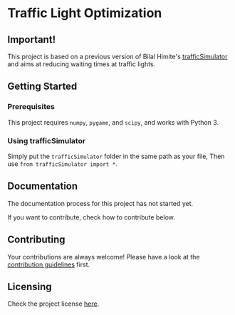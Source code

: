 # Traffic Light Optimization

## Important!

This project is based on a previous version of Bilal Himite's [trafficSimulator](https://github.com/BilHim/trafficSimulator) and aims at reducing waiting times at traffic lights.

## Getting Started

### Prerequisites

This project requires `numpy`, `pygame`, and `scipy`, and works with Python 3.

### Using trafficSimulator

Simply put the `trafficSimulator` folder in the same path as your file, Then use `from trafficSimulator import *`.

## Documentation

The documentation process for this project has not started yet.

If you want to contribute, check how to contribute below.

## Contributing

Your contributions are always welcome! Please have a look at the [contribution guidelines](https://github.com/BilHim/trafficSimulator/blob/main/CONTRIBUTING.md) first.

## Licensing

Check the project license [here](https://github.com/BilHim/trafficSimulator/blob/main/LICENSE.md).
